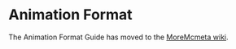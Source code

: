# Animation Format
The Animation Format Guide has moved to the [MoreMcmeta wiki](https://github.com/MoreMcmeta/core/wiki/User-Docs:-Animation-Format).